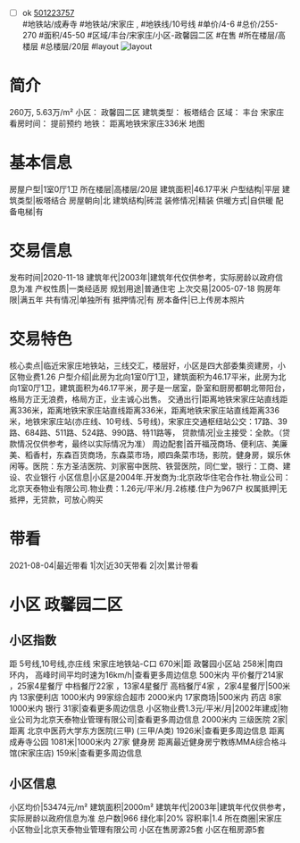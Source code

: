 - [ ] ok [501223757](https://bj.5i5j.com/ershoufang/501223757.html)  
 #地铁站/成寿寺 #地铁站/宋家庄 ,  #地铁线/10号线
#单价/4-6 #总价/255-270 #面积/45-50   #区域/丰台/宋家庄/小区-政馨园二区 #在售 #所在楼层/高楼层 #总楼层/20层 #layout 
![layout](http://image2a.5i5j.com/bdir/layout/d38c481b8be34192a4212e3bf56a322a.jpg_P5.jpg) 
# 简介 
 260万,  5.63万/m² 
小区： 政馨园二区
建筑类型： 板塔结合
区域： 丰台 宋家庄
看房时间： 提前预约
地铁： 距离地铁宋家庄336米 地图
# 基本信息 
 房屋户型|1室0厅1卫
所在楼层|高楼层/20层
建筑面积|46.17平米
户型结构|平层
建筑类型|板塔结合
房屋朝向|北
建筑结构|砖混
装修情况|精装
供暖方式|自供暖
配备电梯|有
# 交易信息 
 发布时间|2020-11-18
建筑年代|2003年|建筑年代仅供参考，实际房龄以政府信息为准
产权性质|一类经适房
规划用途|普通住宅
上次交易|2005-07-18
购房年限|满五年
共有情况|单独所有
抵押情况|有
房本备件|已上传房本照片
# 交易特色 
 核心卖点|临近宋家庄地铁站，三线交汇，楼层好，小区是四大部委集资建房，小区物业费1.26
户型介绍|此房为北向1室0厅1卫，建筑面积为46.17平米，此房为北向1室0厅1卫，建筑面积为46.17平米，房子是一居室，卧室和厨房都朝北带阳台，格局方正无浪费，格局方正，业主诚心出售。
交通出行|距离地铁宋家庄站直线距离336米，距离地铁宋家庄站直线距离336米，距离地铁宋家庄站直线距离336米，地铁宋家庄站(亦庄线、10号线、5号线)，宋家庄交通枢纽站公交：17路、39路、684路、511路、524路、990路、特11路等，
贷款情况|业主接受：全款。（贷款情况仅供参考，最终以实际情况为准）
周边配套|首开福茂商场、便利店、美廉美、稻香村，东森百货商场，东森菜市场，顺四条菜市场，影院，健身房，娱乐休闲等。医院：东方圣洁医院、刘家窑中医院、铁营医院，同仁堂，银行：工商、建设、农业银行
小区信息|小区是2004年.开发商为:北京政华住宅合作社.物业公司：北京天泰物业有限公司.物业费：1.26元/平米/月.2栋楼.住户为967户
权属抵押|无抵押，无贷款，可放心购买
# 带看 
 2021-08-04|最近带看	 1|次|近30天带看	 2|次|累计带看
# 小区 政馨园二区
## 小区指数 
 距 5号线,10号线,亦庄线 宋家庄地铁站-C口 670米|距 政馨园小区站 258米|南四环内， 高峰时间平均时速为16km/h|查看更多周边信息
500米内 平价餐厅214家 ，25家4星餐厅
中档餐厅22家 ，13家4星餐厅
高档餐厅4家 ，2家4星餐厅|500米内 13家便利店
1000米内 99家综合超市
2000米内 17家商场|500米内 药店 8家
1000米内 银行 31家|查看更多周边信息
小区物业费1.3元/平米/月|2002年建成|物业公司为北京天泰物业管理有限公司|查看更多周边信息
2000米内 三级医院 2家|距离 北京中医药大学东方医院(三甲) (三甲/A类) 1926米|查看更多周边信息
距离 成寿寺公园 1081米|1000米内 27家 健身房
距离最近健身房宁教练MMA综合格斗馆(宋家庄店) 159米|查看更多周边信息
## 小区信息 
 小区均价|53474元/m²
建筑面积|2000m²
建筑年代|2003年|建筑年代仅供参考，实际房龄以政府信息为准
总户数|966
绿化率|20%
容积率|1.4
所在商圈|宋家庄
小区物业|北京天泰物业管理有限公司
小区在售房源25套
小区在租房源5套

